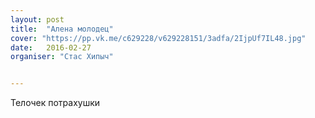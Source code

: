 ```yaml
---
layout: post
title:  "Алена молодец"
cover: "https://pp.vk.me/c629228/v629228151/3adfa/2IjpUf7IL48.jpg"
date:   2016-02-27
organiser: "Стас Хипыч"


---
```


Телочек потрахушки
